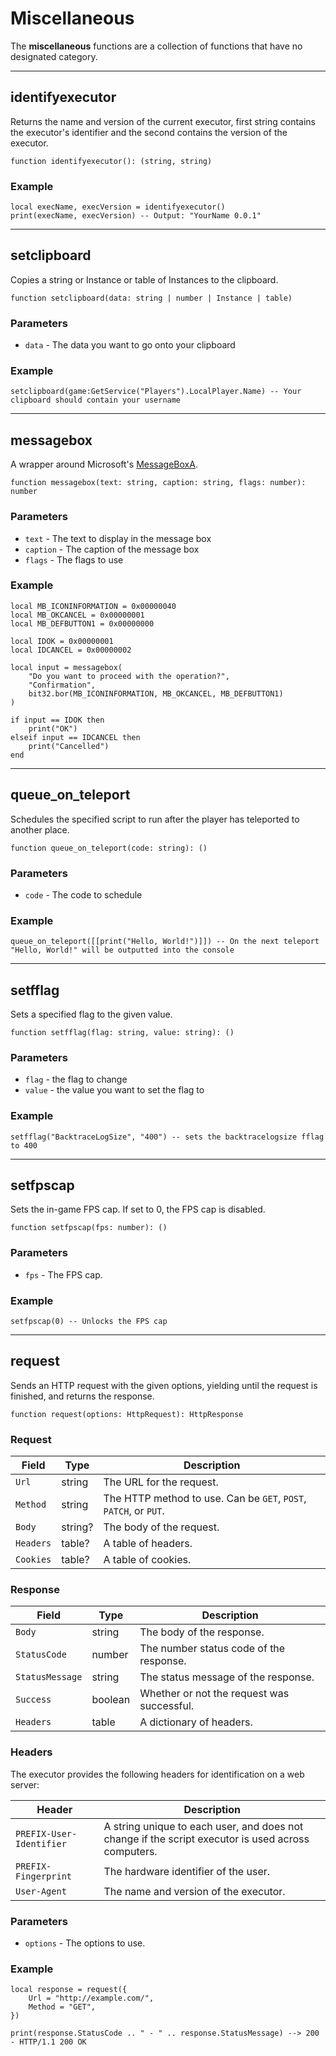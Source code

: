 # Miscellaneous

The **miscellaneous** functions are a collection of functions that have no designated category.

---

## identifyexecutor

Returns the name and version of the current executor, first string contains the executor's identifier and the second contains the version of the executor.

```luau
function identifyexecutor(): (string, string)
```

### Example

```luau
local execName, execVersion = identifyexecutor()
print(execName, execVersion) -- Output: "YourName 0.0.1"
```
---

## setclipboard

Copies a string or Instance or table of Instances to the clipboard.

```luau
function setclipboard(data: string | number | Instance | table)
```

### Parameters

- `data` - The data you want to go onto your clipboard

### Example

```luau
setclipboard(game:GetService("Players").LocalPlayer.Name) -- Your clipboard should contain your username
```

---

## messagebox

A wrapper around Microsoft's [MessageBoxA](https://learn.microsoft.com/en-us/windows/win32/api/winuser/nf-winuser-messageboxa).

```luau
function messagebox(text: string, caption: string, flags: number): number
```

### Parameters
- `text` - The text to display in the message box
- `caption` - The caption of the message box
- `flags` - The flags to use

### Example

```luau
local MB_ICONINFORMATION = 0x00000040
local MB_OKCANCEL = 0x00000001
local MB_DEFBUTTON1 = 0x00000000

local IDOK = 0x00000001
local IDCANCEL = 0x00000002

local input = messagebox(
    "Do you want to proceed with the operation?",
    "Confirmation",
    bit32.bor(MB_ICONINFORMATION, MB_OKCANCEL, MB_DEFBUTTON1)
)

if input == IDOK then
    print("OK")
elseif input == IDCANCEL then
    print("Cancelled")
end
```

---

## queue_on_teleport

Schedules the specified script to run after the player has teleported to another place.

```luau
function queue_on_teleport(code: string): ()
```

### Parameters
- `code` - The code to schedule

### Example
```luau
queue_on_teleport([[print("Hello, World!")]]) -- On the next teleport "Hello, World!" will be outputted into the console
```

---

## setfflag

Sets a specified flag to the given value.

```luau
function setfflag(flag: string, value: string): ()
```

### Parameters
- `flag` - the flag to change
- `value` - the value you want to set the flag to

### Example

```luau
setfflag("BacktraceLogSize", "400") -- sets the backtracelogsize fflag to 400
```

---

## setfpscap

Sets the in-game FPS cap. If set to 0, the FPS cap is disabled.

```luau
function setfpscap(fps: number): ()
```

### Parameters
- `fps` - The FPS cap.

### Example

```luau
setfpscap(0) -- Unlocks the FPS cap
```

---

## request

Sends an HTTP request with the given options, yielding until the request is finished, and returns the response.

```luau
function request(options: HttpRequest): HttpResponse
```

### Request

| Field | Type | Description |
| ----- | ---- | ----------- |
| `Url` | string | The URL for the request. |
| `Method` | string | The HTTP method to use. Can be `GET`, `POST`, `PATCH`, or `PUT`. |
| `Body` | string? | The body of the request. |
| `Headers` | table? | A table of headers. |
| `Cookies` | table? | A table of cookies. |

### Response

| Field | Type | Description |
| ----- | ---- | ----------- |
| `Body` | string | The body of the response. |
| `StatusCode` | number | The number status code of the response. |
| `StatusMessage` | string | The status message of the response. |
| `Success` | boolean | Whether or not the request was successful. |
| `Headers` | table | A dictionary of headers. |

### Headers

The executor provides the following headers for identification on a web server:

| Header | Description |
| ------ | ----------- |
| `PREFIX-User-Identifier` | A string unique to each user, and does not change if the script executor is used across computers. |
| `PREFIX-Fingerprint` | The hardware identifier of the user. |
| `User-Agent` | The name and version of the executor. |

### Parameters

- `options` - The options to use.

### Example
```luau
local response = request({
	Url = "http://example.com/",
	Method = "GET",
})

print(response.StatusCode .. " - " .. response.StatusMessage) --> 200 - HTTP/1.1 200 OK
```
